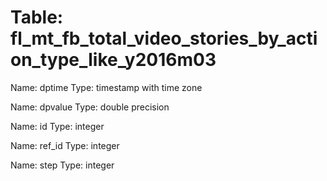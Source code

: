 Table: fl_mt_fb_total_video_stories_by_action_type_like_y2016m03
================================================================

Name: dptime
Type: timestamp with time zone

Name: dpvalue
Type: double precision

Name: id
Type: integer

Name: ref_id
Type: integer

Name: step
Type: integer

